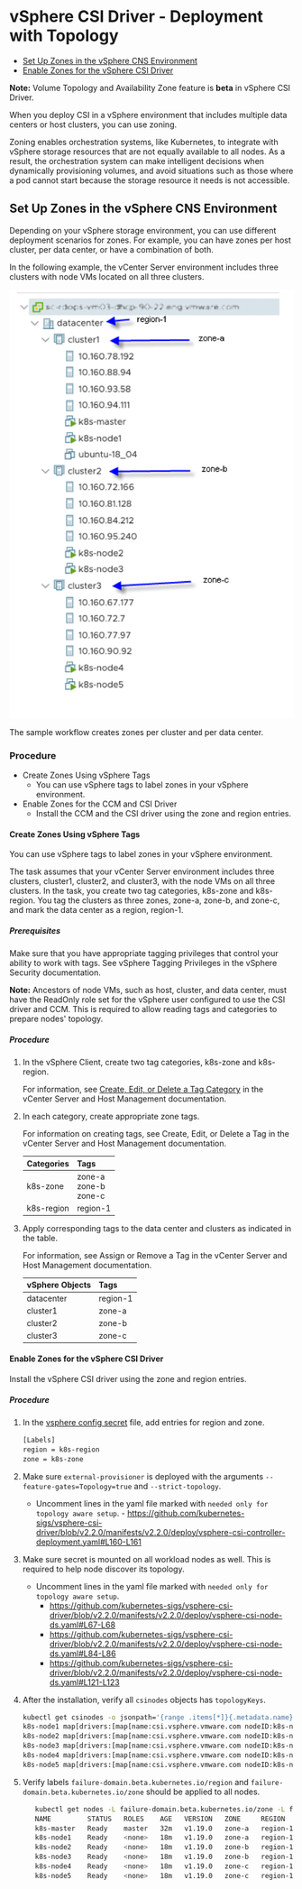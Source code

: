 <!-- markdownlint-disable MD033 -->
<!-- markdownlint-disable MD024 -->
<!-- markdownlint-disable MD034 -->
# vSphere CSI Driver - Deployment with Topology

- [Set Up Zones in the vSphere CNS Environment](#set_up_zones_in_vsphere)
- [Enable Zones for the vSphere CSI Driver](#enable_zones_for_vsphere_csi)

**Note:** Volume Topology and Availability Zone feature is **beta** in vSphere CSI Driver.

When you deploy CSI in a vSphere environment that includes multiple data centers or host clusters, you can use zoning.

Zoning enables orchestration systems, like Kubernetes, to integrate with vSphere storage resources that are not equally available to all nodes. As a result, the orchestration system can make intelligent decisions when dynamically provisioning volumes, and avoid situations such as those where a pod cannot start because the storage resource it needs is not accessible.

## Set Up Zones in the vSphere CNS Environment <a id="set_up_zones_in_vsphere"></a>

Depending on your vSphere storage environment, you can use different deployment scenarios for zones. For example, you can have zones per host cluster, per data center, or have a combination of both.

In the following example, the vCenter Server environment includes three clusters with node VMs located on all three clusters.

![REGION_AND_ZONES](https://raw.githubusercontent.com/kubernetes-sigs/vsphere-csi-driver/master/docs/images/REGION_AND_ZONES.png)

The sample workflow creates zones per cluster and per data center.

### Procedure

- Create Zones Using vSphere Tags
  - You can use vSphere tags to label zones in your vSphere environment.
- Enable Zones for the CCM and CSI Driver
  - Install the CCM and the CSI driver using the zone and region entries.
  
#### Create Zones Using vSphere Tags

You can use vSphere tags to label zones in your vSphere environment.

The task assumes that your vCenter Server environment includes three clusters, cluster1, cluster2, and cluster3, with the node VMs on all three clusters. In the task, you create two tag categories, k8s-zone and k8s-region. You tag the clusters as three zones, zone-a, zone-b, and zone-c, and mark the data center as a region, region-1.

##### Prerequisites

Make sure that you have appropriate tagging privileges that control your ability to work with tags. See vSphere Tagging Privileges in the vSphere Security documentation.

**Note:** Ancestors of node VMs, such as host, cluster, and data center, must have the ReadOnly role set for the vSphere user configured to use the CSI driver and CCM. This is required to allow reading tags and categories to prepare nodes' topology.

##### Procedure

1. In the vSphere Client, create two tag categories, k8s-zone and k8s-region.

   For information, see [Create, Edit, or Delete a Tag Category](https://docs.vmware.com/en/VMware-vSphere/7.0/com.vmware.vsphere.vcenterhost.doc/GUID-BA3D1794-28F2-43F3-BCE9-3964CB207FB6.html) in the vCenter Server and Host Management documentation.

2. In each category, create appropriate zone tags.

   For information on creating tags, see Create, Edit, or Delete a Tag in the vCenter Server and Host Management documentation.

    <table>
    <thead>
    <tr>
    <th>Categories</th>
    <th>Tags</th>
    </tr>
    </thead>
    <tbody>
    <tr>
    <td>k8s-zone</td>
    <td>zone-a<br>zone-b<br>zone-c</td>
    </tr>
    <tr>
    <td>k8s-region</td>
    <td>region-1</td>
    </tr>
    </tbody>
    </table>

3. Apply corresponding tags to the data center and clusters as indicated in the table.

   For information, see Assign or Remove a Tag in the vCenter Server and Host Management documentation.

    <table>
    <thead>
    <tr>
    <th>vSphere Objects</th>
    <th>Tags</th>
    </tr>
    </thead>
    <tbody>
    <tr>
    <td>datacenter</td>
    <td>region-1</td>
    </tr>
    <tr>
    <td>cluster1</td>
    <td>zone-a</td>
    </tr>
    <tr>
    <td>cluster2</td>
    <td>zone-b</td>
    </tr>
    <tr>
    <td>cluster3</td>
    <td>zone-c</td>
    </tr>
    </tbody>
    </table>

#### Enable Zones for the vSphere CSI Driver <a id="enable_zones_for_vsphere_csi"></a>

Install the vSphere CSI driver using the zone and region entries.

##### Procedure

1. In the [vsphere config secret](https://vsphere-csi-driver.sigs.k8s.io/driver-deployment/installation.html#create_csi_vsphereconf) file, add entries for region and zone.

   ```bash
   [Labels]
   region = k8s-region
   zone = k8s-zone
   ```

2. Make sure `external-provisioner` is deployed with the arguments `--feature-gates=Topology=true` and `--strict-topology`.
   - Uncomment lines in the yaml file marked with `needed only for topology aware setup`. - https://github.com/kubernetes-sigs/vsphere-csi-driver/blob/v2.2.0/manifests/v2.2.0/deploy/vsphere-csi-controller-deployment.yaml#L160-L161

3. Make sure secret is mounted on all workload nodes as well. This is required to help node discover its topology.
   - Uncomment lines in the yaml file marked with `needed only for topology aware setup`.
      - https://github.com/kubernetes-sigs/vsphere-csi-driver/blob/v2.2.0/manifests/v2.2.0/deploy/vsphere-csi-node-ds.yaml#L67-L68
      - https://github.com/kubernetes-sigs/vsphere-csi-driver/blob/v2.2.0/manifests/v2.2.0/deploy/vsphere-csi-node-ds.yaml#L84-L86
      - https://github.com/kubernetes-sigs/vsphere-csi-driver/blob/v2.2.0/manifests/v2.2.0/deploy/vsphere-csi-node-ds.yaml#L121-L123

4. After the installation, verify all `csinodes` objects has `topologyKeys`.

      ```bash
      kubectl get csinodes -o jsonpath='{range .items[*]}{.metadata.name} {.spec}{"\n"}{end}'
      k8s-node1 map[drivers:[map[name:csi.vsphere.vmware.com nodeID:k8s-node1 topologyKeys:[failure-domain.beta.kubernetes.io/region failure-domain.beta.kubernetes.io/zone]]]]
      k8s-node2 map[drivers:[map[name:csi.vsphere.vmware.com nodeID:k8s-node2 topologyKeys:[failure-domain.beta.kubernetes.io/region failure-domain.beta.kubernetes.io/zone]]]]
      k8s-node3 map[drivers:[map[name:csi.vsphere.vmware.com nodeID:k8s-node3 topologyKeys:[failure-domain.beta.kubernetes.io/region failure-domain.beta.kubernetes.io/zone]]]]
      k8s-node4 map[drivers:[map[name:csi.vsphere.vmware.com nodeID:k8s-node4 topologyKeys:[failure-domain.beta.kubernetes.io/region failure-domain.beta.kubernetes.io/zone]]]]
      k8s-node5 map[drivers:[map[name:csi.vsphere.vmware.com nodeID:k8s-node5 topologyKeys:[failure-domain.beta.kubernetes.io/region failure-domain.beta.kubernetes.io/zone]]]]
      ```

5. Verify labels `failure-domain.beta.kubernetes.io/region` and `failure-domain.beta.kubernetes.io/zone` should be applied to all nodes.

      ```bash
         kubectl get nodes -L failure-domain.beta.kubernetes.io/zone -L failure-domain.beta.kubernetes.io/region
         NAME         STATUS   ROLES    AGE   VERSION   ZONE     REGION
         k8s-master   Ready    master   32m   v1.19.0   zone-a   region-1
         k8s-node1    Ready    <none>   18m   v1.19.0   zone-a   region-1
         k8s-node2    Ready    <none>   18m   v1.19.0   zone-b   region-1
         k8s-node3    Ready    <none>   18m   v1.19.0   zone-b   region-1
         k8s-node4    Ready    <none>   18m   v1.19.0   zone-c   region-1
         k8s-node5    Ready    <none>   18m   v1.19.0   zone-c   region-1
      ```
